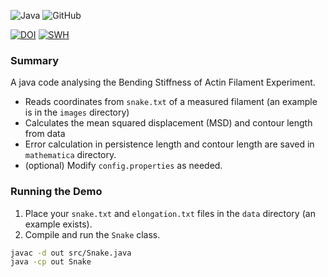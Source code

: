 ![Java](https://img.shields.io/badge/java-%23ED8B00.svg?style=plastic&logo=openjdk&logoColor=white) ![GitHub](https://img.shields.io/github/license/Ramy-Badr-Ahmed/bendingStiffness?style=plastic)

[![DOI](https://zenodo.org/badge/DOI/10.5281/zenodo.12808969.svg)](https://doi.org/10.5281/zenodo.12808969) [![SWH](https://archive.softwareheritage.org/badge/swh:1:dir:65f4716d51672926f9ae328ea314d969e37534c6/)](https://archive.softwareheritage.org/swh:1:dir:65f4716d51672926f9ae328ea314d969e37534c6;origin=https://github.com/Ramy-Badr-Ahmed/bendingStiffness;visit=swh:1:snp:cf3a5710e567c74b08a7144be79796fb78e9743c;anchor=swh:1:rev:ae6455bbac2db3f8838eb0d69b5ba09e5f50d06e) 

### Summary

A java code analysing the Bending Stiffness of Actin Filament Experiment.

- Reads coordinates from `snake.txt` of a measured filament (an example is in the `images` directory)
- Calculates the mean squared displacement (MSD) and contour length from data
- Error calculation in persistence length and contour length are saved in `mathematica` directory.
- (optional) Modify `config.properties` as needed.

### Running the Demo

1. Place your `snake.txt` and `elongation.txt` files in the `data` directory (an example exists).
2. Compile and run the `Snake` class.

```sh
javac -d out src/Snake.java
java -cp out Snake
